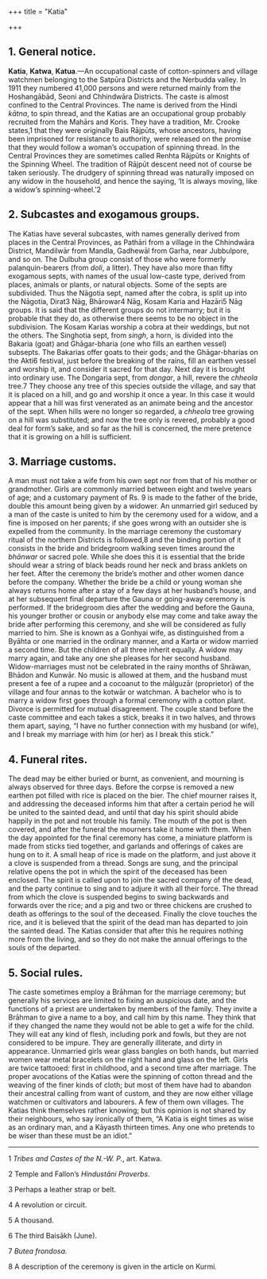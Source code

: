 +++
title = "Katia"

+++



## 1. General notice.



**Katia**, **Katwa**, **Katua**.—An occupational caste of cotton-spinners and village watchmen belonging to the Satpūra Districts and the Nerbudda valley. In 1911 they numbered 41,000 persons and were returned mainly from the Hoshangābād, Seoni and Chhindwāra Districts. The caste is almost confined to the Central Provinces. The name is derived from the Hindi *kātna*, to spin thread, and the Katias are an occupational group probably recruited from the Mahārs and Koris. They have a tradition, Mr. Crooke states,1 that they were originally Bais Rājpūts, whose ancestors, having been imprisoned for resistance to authority, were released on the promise that they would follow a woman’s occupation of spinning thread. In the Central Provinces they are sometimes called Renhta Rājpūts or Knights of the Spinning Wheel. The tradition of Rājpūt descent need not of course be taken seriously. The drudgery of spinning thread was naturally imposed on any widow in the household, and hence the saying, ‘It is always moving, like a widow’s spinning-wheel.’2





## 2. Subcastes and exogamous groups.



The Katias have several subcastes, with names generally derived from places in the Central Provinces, as Pathāri from a village in the Chhindwāra District, Mandilwār from Mandla, Gadhewāl from Garha, near Jubbulpore, and so on. The Dulbuha group consist of those who were formerly palanquin-bearers \(from *doli*, a litter\). They have also more than fifty exogamous septs, with names of the usual low-caste type, derived from places, animals or plants, or natural objects. Some of the septs are subdivided. Thus the Nāgotia sept, named after the cobra, is split up into the Nāgotia, Dirat3 Nāg, Bhārowar4 Nāg, Kosam Karia and Hazāri5 Nāg groups. It is said that the different groups do not intermarry; but it is probable that they do, as otherwise there seems to be no object in the subdivision. The Kosam Karias worship a cobra at their weddings, but not the others. The Singhotia sept, from *singh*, a horn, is divided into the Bakaria \(goat\) and Ghāgar-bharia \(one who fills an earthen vessel\) subsepts. The Bakarias offer goats to their gods; and the Ghāgar-bharias on the Akti6 festival, just before the breaking of the rains, fill an earthen vessel and worship it, and consider it sacred for that day. Next day it is brought into ordinary use. The Dongaria sept, from *dongar*, a hill, revere the *chheola* tree.7 They choose any tree of this species outside the village, and say that it is placed on a hill, and go and worship it once a year. In this case it would appear that a hill was first venerated as an animate being and the ancestor of the sept. When hills were no longer so regarded, a *chheola* tree growing on a hill was substituted; and now the tree only is revered, probably a good deal for form’s sake, and so far as the hill is concerned, the mere pretence that it is growing on a hill is sufficient.





## 3. Marriage customs.



A man must not take a wife from his own sept nor from that of his mother or grandmother. Girls are commonly married between eight and twelve years of age; and a customary payment of Rs. 9 is made to the father of the bride, double this amount being given by a widower. An unmarried girl seduced by a man of the caste is united to him by the ceremony used for a widow, and a fine is imposed on her parents; if she goes wrong with an outsider she is expelled from the community. In the marriage ceremony the customary ritual of the northern Districts is followed,8 and the binding portion of it consists in the bride and bridegroom walking seven times around the *bhānwar* or sacred pole. While she does this it is essential that the bride should wear a string of black beads round her neck and brass anklets on her feet. After the ceremony the bride’s mother and other women dance before the company. Whether the bride be a child or young woman she always returns home after a stay of a few days at her husband’s house, and at her subsequent final departure the Gauna or going-away ceremony is performed. If the bridegroom dies after the wedding and before the Gauna, his younger brother or cousin or anybody else may come and take away the bride after performing this ceremony, and she will be considered as fully married to him. She is known as a Gonhyai wife, as distinguished from a Byāhta or one married in the ordinary manner, and a Karta or widow married a second time. But the children of all three inherit equally. A widow may marry again, and take any one she pleases for her second husband. Widow-marriages must not be celebrated in the rainy months of Shrāwan, Bhādon and Kunwār. No music is allowed at them, and the husband must present a fee of a rupee and a cocoanut to the mālguzār \(proprietor\) of the village and four annas to the kotwār or watchman. A bachelor who is to marry a widow first goes through a formal ceremony with a cotton plant. Divorce is permitted for mutual disagreement. The couple stand before the caste committee and each takes a stick, breaks it in two halves, and throws them apart, saying, “I have no further connection with my husband \(or wife\), and I break my marriage with him \(or her\) as I break this stick.”





## 4. Funeral rites.



The dead may be either buried or burnt, as convenient, and mourning is always observed for three days. Before the corpse is removed a new earthen pot filled with rice is placed on the bier. The chief mourner raises it, and addressing the deceased informs him that after a certain period he will be united to the sainted dead, and until that day his spirit should abide happily in the pot and not trouble his family. The mouth of the pot is then covered, and after the funeral the mourners take it home with them. When the day appointed for the final ceremony has come, a miniature platform is made from sticks tied together, and garlands and offerings of cakes are hung on to it. A small heap of rice is made on the platform, and just above it a clove is suspended from a thread. Songs are sung, and the principal relative opens the pot in which the spirit of the deceased has been enclosed. The spirit is called upon to join the sacred company of the dead, and the party continue to sing and to adjure it with all their force. The thread from which the clove is suspended begins to swing backwards and forwards over the rice; and a pig and two or three chickens are crushed to death as offerings to the soul of the deceased. Finally the clove touches the rice, and it is believed that the spirit of the dead man has departed to join the sainted dead. The Katias consider that after this he requires nothing more from the living, and so they do not make the annual offerings to the souls of the departed.





## 5. Social rules.



The caste sometimes employ a Brāhman for the marriage ceremony; but generally his services are limited to fixing an auspicious date, and the functions of a priest are undertaken by members of the family. They invite a Brāhman to give a name to a boy, and call him by this name. They think that if they changed the name they would not be able to get a wife for the child. They will eat any kind of flesh, including pork and fowls, but they are not considered to be impure. They are generally illiterate, and dirty in appearance. Unmarried girls wear glass bangles on both hands, but married women wear metal bracelets on the right hand and glass on the left. Girls are twice tattooed: first in childhood, and a second time after marriage. The proper avocations of the Katias were the spinning of cotton thread and the weaving of the finer kinds of cloth; but most of them have had to abandon their ancestral calling from want of custom, and they are now either village watchmen or cultivators and labourers. A few of them own villages. The Katias think themselves rather knowing; but this opinion is not shared by their neighbours, who say ironically of them, “A Katia is eight times as wise as an ordinary man, and a Kāyasth thirteen times. Any one who pretends to be wiser than these must be an idiot.” 





* * *

1 *Tribes and Castes of the N.-W. P.*, art. Katwa.

2 Temple and Fallon’s *Hindustāni Proverbs*.

3 Perhaps a leather strap or belt.

4 A revolution or circuit.

5 A thousand.

6 The third Baisākh \(June\).

7 *Butea frondosa.*

8 A description of the ceremony is given in the article on Kurmi.




